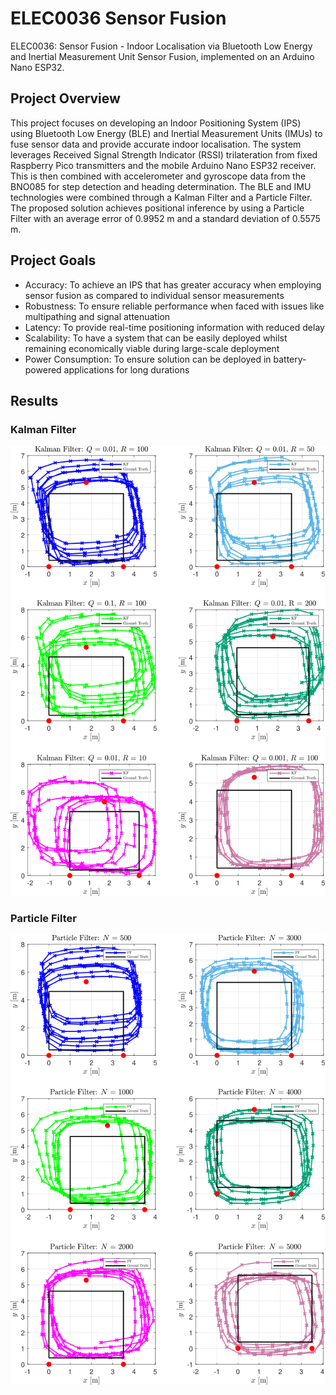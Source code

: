 # ELEC0036 Sensor Fusion
ELEC0036: Sensor Fusion - Indoor Localisation via Bluetooth Low Energy and Inertial Measurement Unit Sensor Fusion, implemented on an Arduino Nano ESP32. 

## Project Overview
This project focuses on developing an Indoor Positioning System (IPS) using Bluetooth Low Energy (BLE) and Inertial Measurement Units (IMUs) to fuse sensor data and provide accurate indoor localisation. The system leverages Received Signal Strength Indicator (RSSI) trilateration from fixed Raspberry Pico transmitters and the mobile Arduino Nano ESP32 receiver. This is then combined with accelerometer and gyroscope data from the BNO085 for step detection and heading determination. The BLE and IMU technologies were combined through a Kalman Filter and a Particle Filter. The proposed solution achieves positional inference by using a Particle Filter with an average error of 0.9952 m and a standard deviation of 0.5575 m.

## Project Goals
- Accuracy: To achieve an IPS that has greater accuracy when employing sensor
fusion as compared to individual sensor measurements
- Robustness: To ensure reliable performance when faced with issues like multipathing and signal attenuation
- Latency: To provide real-time positioning information with reduced delay
- Scalability: To have a system that can be easily deployed whilst remaining economically viable during large-scale deployment
- Power Consumption: To ensure solution can be deployed in battery-powered
applications for long durations

## Results
### Kalman Filter
![Images](Images/ELEC0036_KF_Results.png)

### Particle Filter
![Images](Images/ELEC0036_PF_Results.png)
